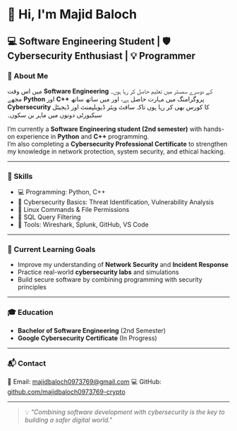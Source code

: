 # 👋 Hi, I'm Majid Baloch  
## 💻 Software Engineering Student | 🛡️ Cybersecurity Enthusiast | 💡 Programmer 

### 📜 About Me  
میں اس وقت **Software Engineering** کے دوسرے سمسٹر میں تعلیم حاصل کر رہا ہوں۔  
مجھے **Python** اور **C++** پروگرامنگ میں مہارت حاصل ہے، اور میں ساتھ ساتھ **Cybersecurity** کا کورس بھی کر رہا ہوں تاکہ سافٹ ویئر ڈیویلپمنٹ اور ڈیجیٹل سیکیورٹی دونوں میں ماہر بن سکوں۔  

I’m currently a **Software Engineering student (2nd semester)** with hands-on experience in **Python** and **C++** programming.  
I’m also completing a **Cybersecurity Professional Certificate** to strengthen my knowledge in network protection, system security, and ethical hacking.  

---

### 🧠 Skills  
- 💻 Programming: Python, C++  
- 🧩 Cybersecurity Basics: Threat Identification, Vulnerability Analysis  
- 🐧 Linux Commands & File Permissions  
- 🧮 SQL Query Filtering  
- 🧰 Tools: Wireshark, Splunk, GitHub, VS Code  

---

### 🎯 Current Learning Goals  
- Improve my understanding of **Network Security** and **Incident Response**  
- Practice real-world **cybersecurity labs** and simulations  
- Build secure software by combining programming with security principles  

---

### 🎓 Education  
- **Bachelor of Software Engineering** (2nd Semester)  
- **Google Cybersecurity Certificate** (In Progress)  

---

### 📬 Contact  
📧 Email: majidbaloch0973769@gmail.com 
💻 GitHub: [github.com/majidbaloch0973769-crypto](https://github.com/majidbaloch0973769-crypto)

---

> 💡 *"Combining software development with cybersecurity is the key to building a safer digital world."*
